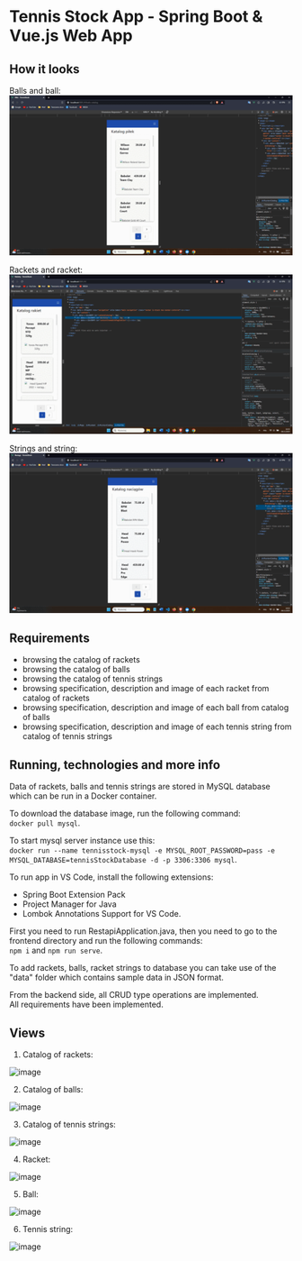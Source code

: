 # Tennis Stock App - Spring Boot & Vue.js Web App
## How it looks
Balls and ball:
![](https://github.com/jaroslawwielgus/tennisStock/blob/main/piłki_i_piłka_widok.gif)

Rackets and racket:
![](https://github.com/jaroslawwielgus/tennisStock/blob/main/rakiety_i_rakieta_widok.gif)

Strings and string:
![](https://github.com/jaroslawwielgus/tennisStock/blob/main/naciągi_i_naciąg_widok.gif)

## Requirements
- browsing the catalog of rackets
- browsing the catalog of balls
- browsing the catalog of tennis strings
- browsing specification, description and image of each racket from catalog of rackets
- browsing specification, description and image of each ball from catalog of balls
- browsing specification, description and image of each tennis string from catalog of tennis strings

## Running, technologies and more info
Data of rackets, balls and tennis strings are stored in MySQL database which can be run in a Docker container.

To download the database image, run the following command:  
`docker pull mysql`.

To start mysql server instance use this:  
`docker run --name tennisstock-mysql -e MYSQL_ROOT_PASSWORD=pass -e MYSQL_DATABASE=tennisStockDatabase -d -p 3306:3306 mysql`.

To run app in VS Code, install the following extensions:
- Spring Boot Extension Pack
- Project Manager for Java
- Lombok Annotations Support for VS Code.

First you need to run RestapiApplication.java, then you need to go to the frontend directory and run the following commands:  
`npm i`  and   `npm run serve`.  

To add rackets, balls, racket strings to database you can take use of the "data" folder which contains sample data in JSON format.  

From the backend side, all CRUD type operations are implemented.  
All requirements have been implemented.

## Views
1. Catalog of rackets:  

![image](https://user-images.githubusercontent.com/80279763/212596173-0709a499-a082-496c-8709-6c6b4eebaf08.png)


2. Catalog of balls:  

![image](https://user-images.githubusercontent.com/80279763/212596201-7157d659-b963-43df-9a63-e654c50517f9.png)


3. Catalog of tennis strings:  

![image](https://user-images.githubusercontent.com/80279763/212596225-78c4906c-a6bd-46aa-b411-21731932f2d1.png)


4. Racket:  

![image](https://user-images.githubusercontent.com/80279763/212596284-b09daff6-eeb6-4874-9f94-d085f27097b6.png)


5. Ball:  

![image](https://user-images.githubusercontent.com/80279763/212596269-23a7959c-c243-43f3-8b91-2686a6d88959.png)


6. Tennis string:    

![image](https://user-images.githubusercontent.com/80279763/212596236-c43bb643-7523-473c-8a36-67c3aae7603b.png)


